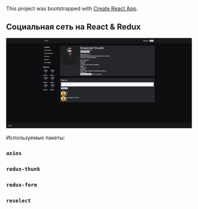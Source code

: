 This project was bootstrapped with [Create React App](https://github.com/facebook/create-react-app).

## Социальная сеть на React & Redux

![Иллюстрация к проекту](https://github.com/vladislav-puzyrev/samurai-network/raw/master/readme/Screenshot.png)

Используемые пакеты:

### `axios`
### `redux-thunk`
### `redux-form`
### `reselect`
